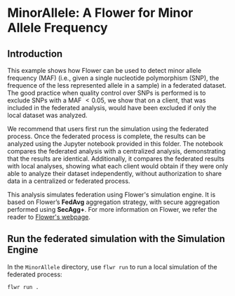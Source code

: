 # MinorAllele: A Flower for Minor Allele Frequency

## Introduction

This example shows how Flower can be used to detect minor allele frequency (MAF) (i.e., given a single nucleotide polymorphism (SNP), the frequence of the less represented allele in a sample) in a federated dataset. The good practice when quality control over SNPs is performed is to exclude SNPs with a MAF $< 0.05$, we show that on a client, that was included in the federated analysis, would have been excluded if only the local dataset was analyzed.

We recommend that users first run the simulation using the federated process. Once the federated process is complete, the results can be analyzed using the Jupyter notebook provided in this folder. The notebook compares the federated analysis with a centralized analysis, demonstrating that the results are identical. Additionally, it compares the federated results with local analyses, showing what each client would obtain if they were only able to analyze their dataset independently, without authorization to share data in a centralized or federated process.

This analysis simulates federation using Flower's simulation engine. It is based on Flower’s **FedAvg** aggregation strategy, with secure aggregation performed using **SecAgg+**. For more information on Flower, we refer the reader to [Flower's webpage](https://flower.ai/docs/framework/tutorial-series-get-started-with-flower-pytorch.html).


## Run the federated simulation with the Simulation Engine

In the `MinorAllele` directory, use `flwr run` to run a local simulation of the federated process:

```bash
flwr run .
```
